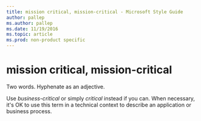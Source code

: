 ```yaml
---
title: mission critical, mission-critical - Microsoft Style Guide
author: pallep
ms.author: pallep
ms.date: 11/19/2016
ms.topic: article
ms.prod: non-product specific
---
```


# mission critical, mission-critical

Two words. Hyphenate as an adjective.

Use *business-critical* or simply *critical* instead
if you can. When necessary, it's OK to use this term in a
technical context to describe an application or business process. 
